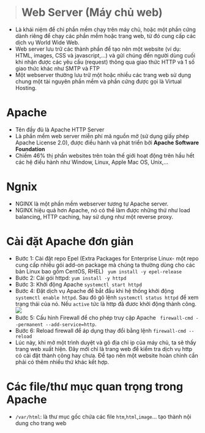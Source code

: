 > # Web Server (Máy chủ web)
- Là khái niệm để chỉ phần mềm chạy trên máy chủ, hoặc một phần cứng dành riêng để chạy các phần mềm hoặc trang web, từ đó cung cấp các dịch vụ World Wide Web. 
- Web server lưu trữ các thành phần để tạo nên một website (ví dụ: HTML, images, CSS và javascript,...) và gửi chúng đến người dùng cuối khi nhận được các yêu cầu (request) thông qua giao thức HTTP và 1 số giao thức khác như SMTP và FTP
- Một webserver thường lưu trữ một hoặc nhiều các trang web sử dụng chung một tài nguyên phần mềm và phần cứng được gọi là Virtual Hosting.
# Apache
- Tên đầy đủ là Apache HTTP Server
- Là phần mềm web server miễn phí mã nguồn mở (sử dụng giấy phép Apache License 2.0), được điều hành và phát triển bởi **Apache Software Foundation**
- Chiếm 46% thị phần websites trên toàn thế giới hoạt động trên hầu hết các hệ điều hành như Window, Linux, Apple Mac OS, Unix,...
# Ngnix
- NGINX là một phần mềm webserver tương tự Apache server. 
- NGINX hiệu quả hơn Apache, nó có thể làm được những thứ như load balancing, HTTP caching, hay sử dụng như một reverse proxy. 
# Cài đặt Apache đơn giản
- Bước 1: Cài đặt repo Epel (Extra Packages for Enterprise Linux- một repo cung cấp nhiều gói add-on package mà chúng ta thường dùng cho các bản Linux bao gồm CentOS, RHEL)
` yum install -y epel-release`
- Bước 2: Cài gói httpd: `yum install -y httpd`
- Bước 3: Khởi động Apache `systemctl start httpd`
- Bước 4: Đặt dịch vụ Apache để bắt đầu khi hệ thống khởi động `systemctl enable httpd`. Sau đó gõ lệnh `systemctl status httpd` để xem trạng thái của nó. Nếu `active` tức là http đã đươc khởi động thành công.
![](https://imgur.com/rhrLeT8.png)
- Bước 5: Cấu hình Firewall để cho phép truy cập Apache
` firewall-cmd --permanent --add-service=http`.
- Bước 6: Reload firewall để áp dụng thay đổi bằng lệnh `firewall-cmd --reload`
- Lúc này, khi mở một trình duyệt và gõ địa chỉ ip của máy chủ, ta sẽ thấy trang web xuất hiện. Đây mới chỉ là trang web để kiểm tra dịch vụ http có cài đặt thành công hay chưa. Để tạo nên một website hoàn chỉnh cần phải có thêm nhiều thứ khác kết hợp.
# Các file/thư mục quan trọng trong Apache
- `/var/html`: là thư mục gốc chứa các file `htm`,`html`,`image`... tạo thành nội dung cho trang web

